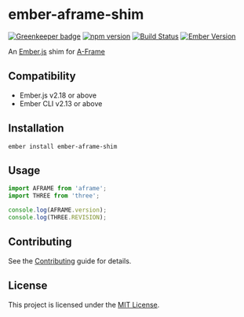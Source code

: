 ember-aframe-shim
==============================================================================

[![Greenkeeper badge](https://badges.greenkeeper.io/ember-vr/ember-aframe-shim.svg)](https://greenkeeper.io/)
[![npm version](https://badge.fury.io/js/ember-aframe-shim.svg)](https://badge.fury.io/js/ember-aframe-shim)
[![Build Status](https://travis-ci.org/ember-vr/ember-aframe-shim.svg?branch=master)](https://travis-ci.org/ember-vr/ember-aframe-shim)
[![Ember Version](https://img.shields.io/badge/ember-2.16%2B-brightgreen.svg)](https://www.emberjs.com/)

An [Ember.js](https://www.emberjs.com) shim for [A-Frame](https://aframe.io)


Compatibility
------------------------------------------------------------------------------

* Ember.js v2.18 or above
* Ember CLI v2.13 or above


Installation
------------------------------------------------------------------------------

```
ember install ember-aframe-shim
```


Usage
------------------------------------------------------------------------------

```js
import AFRAME from 'aframe';
import THREE from 'three';

console.log(AFRAME.version);
console.log(THREE.REVISION);
```


Contributing
------------------------------------------------------------------------------

See the [Contributing](CONTRIBUTING.md) guide for details.


License
------------------------------------------------------------------------------

This project is licensed under the [MIT License](LICENSE.md).
